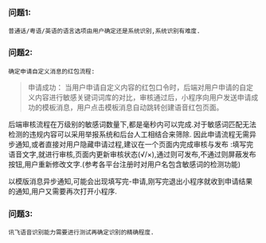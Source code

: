 ### 问题1:

	普通话/粤语/英语的语言选项由用户确定还是系统识别,系统识别有难度.

### 问题2:

	确定申请自定义消息的红包流程:
	
>申请成功：
当用户申请自定义内容的红包口令时，后端对用户申请的自定义内容进行敏感关键词词库的对比，审核通过后，小程序向用户发送申请成功的模板消息，用户点击模板消息自动跳转创建语音红包页面。

后端审核流程在万级别的敏感词数量下,都是毫秒内可以完成.对于敏感词匹配无法检测的违规内容可以采用举报系统和后台人工相结合来筛除.
因此申请流程无需异步通知,或者直接对用户隐藏申请过程,建议在一个页面内完成审核与发布
:填写完语音文字,就进行审核,页面内更新审核状态(√/×),通过则可发布,不通过则屏蔽发布按钮,用户重新修改文字.(参考各平台注册时对用户名包含敏感词的检测功能)

以模版消息异步通知,可能会出现填写完-申请,刚写完退出小程序就收到申请结果的通知,用户又需要再次打开小程序.


### 问题3:
	讯飞语音识别能力需要进行测试再确定识别的精确程度.